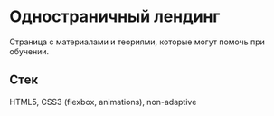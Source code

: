 Одностраничный лендинг
===

Страница с материалами и теориями, которые могут помочь при обучении.

Стек
---
HTML5, CSS3 (flexbox, animations), non-adaptive